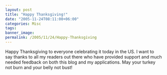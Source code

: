 ```yaml
---
layout: post
title: "Happy Thanksgiving!"
date: "2005-11-24T08:11:00+06:00"
categories: Misc 
tags: 
banner_image: 
permalink: /2005/11/24/Happy-Thanksgiving
---
```


Happy Thanksgiving to everyone celebrating it today in the US. I want to say thanks to all my readers out there who have provided support and much needed feedback on both this blog and my applications. May your turkey not burn and your belly not bust!